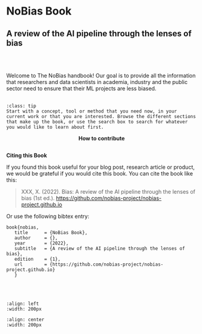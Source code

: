 # NoBias Book
## A review of the AI pipeline through the lenses of bias

<br />
<br />

Welcome to The NoBias handbook!  Our goal is to provide all the information that researchers and data scientists in academia, industry and the public sector need to ensure that their ML projects are less biased.
<br />
<br />




```{admonition} Top Tip
:class: tip
Start with a concept, tool or method that you need now, in your current work or that you are interested. Browse the different sections that make up the book, or use the search box to search for whatever you would like to learn about first.
```
<center> <strong>How to contribute</strong></center>

```{tableofcontents}
```

**Citing this Book**

If you found this book useful for your blog post, research article or product, we would be grateful if you would cite this book.
You can cite the book like this:


> XXX, X. (2022). Bias: A review of the AI pipeline through the lenses of bias (1st ed.). https://github.com/nobias-project/nobias-project.github.io


Or use the following bibtex entry:
```
book{nobias,
   title      = {NoBias Book},
   author     = {},
   year       = {2022},
   subtitle   = {A review of the AI pipeline through the lenses of bias},
   edition    = {1},
   url        = {https://github.com/nobias-project/nobias-project.github.io}
   }
```

<br />
<br />



```{figure} images/eu.png
:align: left
:width: 200px
```
```{figure} logo.png
:align: center
:width: 200px
```